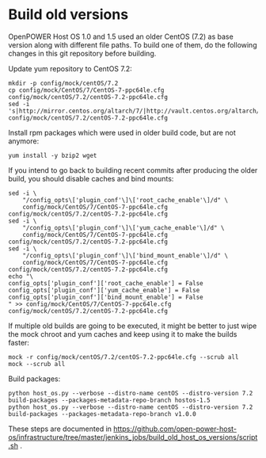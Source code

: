 # Build old versions

OpenPOWER Host OS 1.0 and 1.5 used an older CentOS (7.2) as base version along
with different file paths. To build one of them, do the following changes in
this git repository before building.

Update yum repository to CentOS 7.2:

```
mkdir -p config/mock/centOS/7.2
cp config/mock/CentOS/7/CentOS-7-ppc64le.cfg config/mock/centOS/7.2/centOS-7.2-ppc64le.cfg
sed -i 's|http://mirror.centos.org/altarch/7/|http://vault.centos.org/altarch/7.2.1511/|' config/mock/centOS/7.2/centOS-7.2-ppc64le.cfg
```

Install rpm packages which were used in older build code, but are not anymore:

```
yum install -y bzip2 wget
```

If you intend to go back to building recent commits after producing the older
build, you should disable caches and bind mounts:

```
sed -i \
    "/config_opts\['plugin_conf'\]\['root_cache_enable'\]/d" \
    config/mock/CentOS/7/CentOS-7-ppc64le.cfg config/mock/centOS/7.2/centOS-7.2-ppc64le.cfg
sed -i \
    "/config_opts\['plugin_conf'\]\['yum_cache_enable'\]/d" \
    config/mock/CentOS/7/CentOS-7-ppc64le.cfg config/mock/centOS/7.2/centOS-7.2-ppc64le.cfg
sed -i \
    "/config_opts\['plugin_conf'\]\['bind_mount_enable'\]/d" \
    config/mock/CentOS/7/CentOS-7-ppc64le.cfg config/mock/centOS/7.2/centOS-7.2-ppc64le.cfg
echo "\
config_opts['plugin_conf']['root_cache_enable'] = False
config_opts['plugin_conf']['yum_cache_enable'] = False
config_opts['plugin_conf']['bind_mount_enable'] = False
" >> config/mock/CentOS/7/CentOS-7-ppc64le.cfg config/mock/centOS/7.2/centOS-7.2-ppc64le.cfg
```

If multiple old builds are going to be executed, it might be better to just
wipe the mock chroot and yum caches and keep using it to make the builds
faster:

```
mock -r config/mock/centOS/7.2/centOS-7.2-ppc64le.cfg --scrub all
mock --scrub all
```

Build packages:

```
python host_os.py --verbose --distro-name centOS --distro-version 7.2 build-packages --packages-metadata-repo-branch hostos-1.5
python host_os.py --verbose --distro-name centOS --distro-version 7.2 build-packages --packages-metadata-repo-branch v1.0.0
```

These steps are documented in
https://github.com/open-power-host-os/infrastructure/tree/master/jenkins_jobs/build_old_host_os_versions/script.sh .
